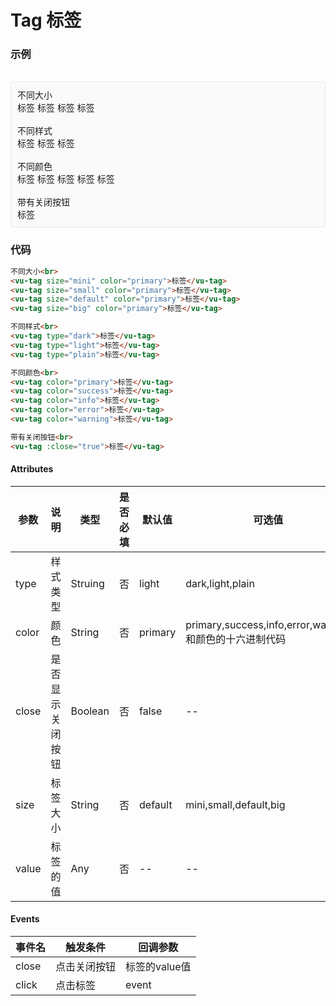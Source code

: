# Tag 标签

### 示例

<br>
<div style="border:1px solid #e4e7ed;border-radius:5px;padding:10px;background-color:#FAFAFA;">
    不同大小<br>
    <vu-tag size="mini" color="primary">标签</vu-tag>
    <vu-tag size="small" color="primary">标签</vu-tag>
    <vu-tag size="default" color="primary">标签</vu-tag>
    <vu-tag size="big" color="primary">标签</vu-tag><br><br>
    不同样式<br>
    <vu-tag type="dark">标签</vu-tag>
    <vu-tag type="light">标签</vu-tag>
    <vu-tag type="plain">标签</vu-tag><br><br>
    不同颜色<br>
    <vu-tag color="primary">标签</vu-tag>
    <vu-tag color="success">标签</vu-tag>
    <vu-tag color="info">标签</vu-tag>
    <vu-tag color="error">标签</vu-tag>
    <vu-tag color="warning">标签</vu-tag><br><br>
    带有关闭按钮<br>
    <vu-tag :close="true">标签</vu-tag>
</div>

### 代码
```html
不同大小<br>
<vu-tag size="mini" color="primary">标签</vu-tag>
<vu-tag size="small" color="primary">标签</vu-tag>
<vu-tag size="default" color="primary">标签</vu-tag>
<vu-tag size="big" color="primary">标签</vu-tag>

不同样式<br>
<vu-tag type="dark">标签</vu-tag>
<vu-tag type="light">标签</vu-tag>
<vu-tag type="plain">标签</vu-tag>

不同颜色<br>
<vu-tag color="primary">标签</vu-tag>
<vu-tag color="success">标签</vu-tag>
<vu-tag color="info">标签</vu-tag>
<vu-tag color="error">标签</vu-tag>
<vu-tag color="warning">标签</vu-tag>

带有关闭按钮<br>
<vu-tag :close="true">标签</vu-tag>
```

#### Attributes
| 参数 | 说明 | 类型 | 是否必填 | 默认值 | 可选值 |
| ---  | --- | ---  | ---      | ---   | --   |
| type | 样式类型 | Struing | 否 | light | dark,light,plain |
| color | 颜色 | String | 否 | primary | primary,success,info,error,warning<br>和颜色的十六进制代码 |
| close | 是否显示关闭按钮 | Boolean | 否 | false | -- |
| size | 标签大小 | String | 否 | default | mini,small,default,big |
| value | 标签的值 | Any | 否 | -- | -- |


#### Events
| 事件名 | 触发条件 | 回调参数 |
|  ---  | ---  | ---  |
| close | 点击关闭按钮 | 标签的value值 |
| click | 点击标签 | event |
